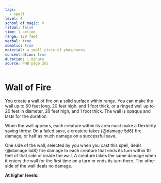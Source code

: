 ```yaml
---
tags:
  - spell
level: 4
school of magic: V
ritual: false
time: 1 action
range: 120 feet
verbal: true
somatic: true
material: a small piece of phosphorus
concentration: true
duration: 1 minute
source: PHB page 285
---
```

# Wall of Fire
You create a wall of fire on a solid surface within range. You can make the wall up to 60 feet long, 20 feet high, and 1 foot thick, or a ringed wall up to 20 feet in diameter, 20 feet high, and 1 foot thick. The wall is opaque and lasts for the duration.

When the wall appears, each creature within its area must make a Dexterity saving throw. On a failed save, a creature takes {@damage 5d8} fire damage, or half as much damage on a successful save.

One side of the wall, selected by you when you cast this spell, deals {@damage 5d8} fire damage to each creature that ends its turn within 10 feet of that side or inside the wall. A creature takes the same damage when it enters the wall for the first time on a turn or ends its turn there. The other side of the wall deals no damage.

**At higher levels:** 